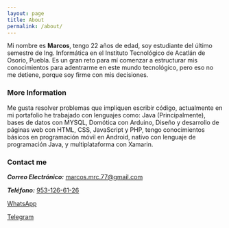 ```yaml
---
layout: page
title: About
permalink: /about/
---
```


Mi nombre es **Marcos**, tengo 22 años de edad, soy estudiante del último semestre de Ing. Informática en el Instituto Tecnológico de Acatlán de Osorio, Puebla. Es un gran reto para mí comenzar a estructurar mis conocimientos para adentrarme en este mundo tecnológico, pero eso no me detiene, porque soy firme con mis decisiones.


### More Information
Me gusta resolver problemas que impliquen escribir código, actualmente en mi portafolio he trabajado con lenguajes como: Java (Principalmente), bases de datos con MYSQL, Domótica con Arduino, Diseño y desarrollo de páginas web con HTML, CSS, JavaScript y PHP, tengo conocimientos básicos en programación móvil en Android, nativo con lenguaje de programación Java, y multiplataforma con Xamarin.


### Contact me

***Correo Electrónico:*** [marcos.mrc.77@gmail.com](mailto:marcos.mrc.77@gmail.com)

***Teléfono:*** [953-126-61-26](tel:+529531266126)

[WhatsApp](https://api.whatsapp.com/send?phone=+529531266126)

[Telegram](https://t.me/Markconfig)
